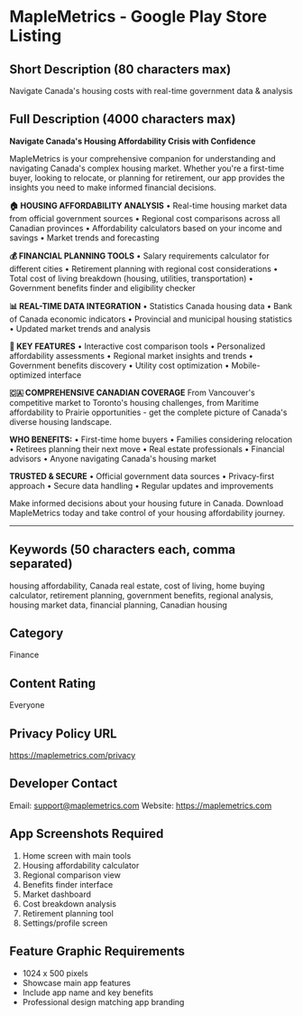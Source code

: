 # MapleMetrics - Google Play Store Listing

## Short Description (80 characters max)
Navigate Canada's housing costs with real-time government data & analysis

## Full Description (4000 characters max)

**Navigate Canada's Housing Affordability Crisis with Confidence**

MapleMetrics is your comprehensive companion for understanding and navigating Canada's complex housing market. Whether you're a first-time buyer, looking to relocate, or planning for retirement, our app provides the insights you need to make informed financial decisions.

**🏠 HOUSING AFFORDABILITY ANALYSIS**
• Real-time housing market data from official government sources
• Regional cost comparisons across all Canadian provinces
• Affordability calculators based on your income and savings
• Market trends and forecasting

**💰 FINANCIAL PLANNING TOOLS**
• Salary requirements calculator for different cities
• Retirement planning with regional cost considerations
• Total cost of living breakdown (housing, utilities, transportation)
• Government benefits finder and eligibility checker

**📊 REAL-TIME DATA INTEGRATION**
• Statistics Canada housing data
• Bank of Canada economic indicators
• Provincial and municipal housing statistics
• Updated market trends and analysis

**🎯 KEY FEATURES**
• Interactive cost comparison tools
• Personalized affordability assessments
• Regional market insights and trends
• Government benefits discovery
• Utility cost optimization
• Mobile-optimized interface

**🇨🇦 COMPREHENSIVE CANADIAN COVERAGE**
From Vancouver's competitive market to Toronto's housing challenges, from Maritime affordability to Prairie opportunities - get the complete picture of Canada's diverse housing landscape.

**WHO BENEFITS:**
• First-time home buyers
• Families considering relocation
• Retirees planning their next move
• Real estate professionals
• Financial advisors
• Anyone navigating Canada's housing market

**TRUSTED & SECURE**
• Official government data sources
• Privacy-first approach
• Secure data handling
• Regular updates and improvements

Make informed decisions about your housing future in Canada. Download MapleMetrics today and take control of your housing affordability journey.

---

## Keywords (50 characters each, comma separated)
housing affordability, Canada real estate, cost of living, home buying calculator, retirement planning, government benefits, regional analysis, housing market data, financial planning, Canadian housing

## Category
Finance

## Content Rating
Everyone

## Privacy Policy URL
https://maplemetrics.com/privacy

## Developer Contact
Email: support@maplemetrics.com
Website: https://maplemetrics.com

## App Screenshots Required
1. Home screen with main tools
2. Housing affordability calculator
3. Regional comparison view
4. Benefits finder interface
5. Market dashboard
6. Cost breakdown analysis
7. Retirement planning tool
8. Settings/profile screen

## Feature Graphic Requirements
- 1024 x 500 pixels
- Showcase main app features
- Include app name and key benefits
- Professional design matching app branding